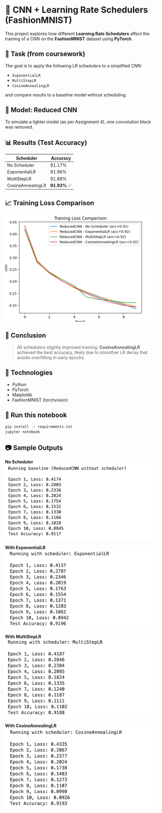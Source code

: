 # 🧠 CNN + Learning Rate Schedulers (FashionMNIST)

This project explores how different **Learning Rate Schedulers** affect the training of a CNN on the **FashionMNIST** dataset using **PyTorch**.

## 📌 Task (from coursework)
The goal is to apply the following LR schedulers to a simplified CNN:
- `ExponentialLR`
- `MultiStepLR`
- `CosineAnnealingLR`

and compare results to a baseline model without scheduling.

## 🧱 Model: Reduced CNN
To simulate a lighter model (as per Assignment 4), one convolution block was removed.

## 📊 Results (Test Accuracy)

| Scheduler         | Accuracy |
|------------------|----------|
| No Scheduler      | 91.17%   |
| ExponentialLR     | 91.96%   |
| MultiStepLR       | 91.88%   |
| CosineAnnealingLR | **91.93%** ✅ |

## 📈 Training Loss Comparison
![Training Loss](imgs/results.PNG)

## 🧠 Conclusion
> All schedulers slightly improved training. **CosineAnnealingLR** achieved the best accuracy, likely due to smoother LR decay that avoids overfitting in early epochs.

## 🧰 Technologies
- Python
- PyTorch
- Matplotlib
- FashionMNIST (torchvision)

## 🚀 Run this notebook
```bash
pip install -r requirements.txt
jupyter notebook
```

## 📷 Sample Outputs

**No Scheduler**
![Baseline](imgs/loss_baseline.PNG)

**With ExponentialLR**
![ExponentialLR](imgs/loss_exponentiallr.PNG)

**With MultiStepLR**
![MultiStepLR](imgs/loss_multisteplr.PNG)

**With CosineAnnealingLR**
![CosineAnnealingLR](imgs/loss_cosineannealinglr.PNG)
